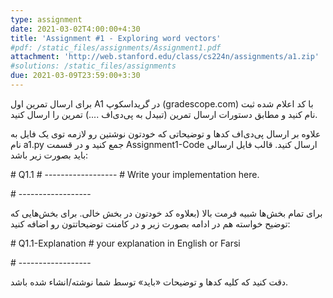 ```yaml
---
type: assignment
date: 2021-03-02T4:00:00+4:30
title: 'Assignment #1 - Exploring word vectors'
#pdf: /static_files/assignments/Assignment1.pdf
attachment: 'http://web.stanford.edu/class/cs224n/assignments/a1.zip'
#solutions: /static_files/assignments
due: 2021-03-09T23:59:00+3:30
---
```


برای ارسال تمرین اول A1 در گریداسکوپ (gradescope.com) با کد اعلام شده ثبت نام کنید و مطابق دستورات ارسال تمرین (تبیدل به پی‌دی‌اف ....) تمرین را ارسال کنید. 

علاوه بر ارسال پی‌دی‌اف کدها و توضیحاتی که خودتون نوشتین رو لازمه توی یک فایل به نام a1.py جمع کنید و در قسمت Assignment1-Code ارسال کنید. قالب فایل ارسالی باید بصورت زیر باشد:

 

\# Q1.1
\# ------------------
\# Write your implementation here.

 
\# ------------------

برای تمام بخش‌ها شبیه فرمت بالا (بعلاوه کد خودتون در بخش خالی. برای بخش‌هایی که توضیح خواسته هم در ادامه بصورت زیر و در کامنت توضیحاتتون رو اضافه کنید:

\# Q1.1-Explanation
\#  your explanation in English or Farsi

\# ------------------

 

دقت کنید که کلیه کدها و توضیحات «باید» توسط شما نوشته/انشاء شده باشد. 
